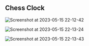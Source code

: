 ## Chess Clock
![Screenshot at 2023-05-15 22-12-42](https://github.com/mamad-1999/Chess-Clocks/assets/91375726/e956348b-7ebd-4c59-b840-0132f5153ac0)

![Screenshot at 2023-05-15 22-13-24](https://github.com/mamad-1999/Chess-Clocks/assets/91375726/6d13e5c3-c770-4663-913d-90055266bf18)

![Screenshot at 2023-05-15 22-13-43](https://github.com/mamad-1999/Chess-Clocks/assets/91375726/a8bfcbbe-669f-4de3-8dd0-2ac6f0ab3568)
